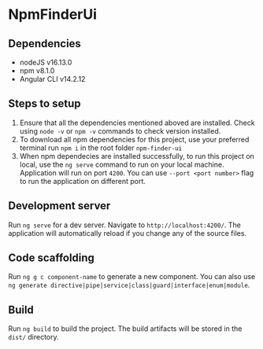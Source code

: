 # NpmFinderUi
## Dependencies
* nodeJS v16.13.0
* npm v8.1.0
* Angular CLI v14.2.12

## Steps to setup
1. Ensure that all the dependencies mentioned aboved are installed. Check using `node -v` or `npm -v` commands to check version installed.
2. To download all npm dependencies for this project, use your preferred terminal run `npm i` in the root folder `npm-finder-ui`
3. When npm dependecies are installed successfully, to run this project on local, use the `ng serve` command to run on your local machine. Application will run on port `4200`. You can use `--port <port number>` flag to run the application on different port.


## Development server

Run `ng serve` for a dev server. Navigate to `http://localhost:4200/`. The application will automatically reload if you change any of the source files.

## Code scaffolding

Run `ng g c component-name` to generate a new component. You can also use `ng generate directive|pipe|service|class|guard|interface|enum|module`.

## Build

Run `ng build` to build the project. The build artifacts will be stored in the `dist/` directory.
